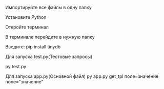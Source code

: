 Импортируйте все файлы в одну папку

Установите Python

Откройте терминал

В терминале перейдите в нужную папку

Введите:
pip install tinydb

Для запуска test.py(Тестовые запросы)

py test.py

Для запуска app.py(Основной файл)
py app.py get_tpl поле=значение поле="значение"
